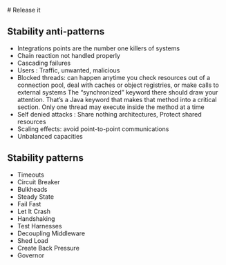 # Release it 

## Stability anti-patterns

- Integrations points are the number one killers of systems
- Chain reaction not handled properly
- Cascading failures
- Users : Traffic, unwanted, malicious
- Blocked threads: can happen anytime you check resources out of a connection pool, deal with caches or object registries, or make calls to external systems
The “synchronized” keyword there should draw your attention. That’s a Java keyword that makes that method into a critical section. Only one thread may execute inside the method at a time
- Self denied attacks : Share nothing architectures, Protect shared resources
- Scaling effects: avoid point-to-point communications
- Unbalanced capacities

## Stability patterns
- Timeouts
- Circuit Breaker
- Bulkheads
- Steady State
- Fail Fast
- Let It Crash
- Handshaking
- Test Harnesses
- Decoupling Middleware
- Shed Load
- Create Back Pressure
- Governor